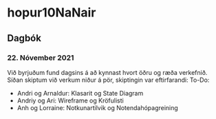 # hopur10NaNair
## Dagbók
### 22. Nóvember 2021
Við byrjuðum fund dagsins á að kynnast hvort öðru og ræða verkefnið. Síðan skiptum við verkum niður á pör, skiptingin var eftirfarandi:
To-Do:
* Andri og Arnaldur: 
  Klasarit og State Diagram
* Andriy og Ari:
  Wireframe og Kröfulisti
* Anh og Lorraine: 
  Notkunartilvik og Notendahópagreining
